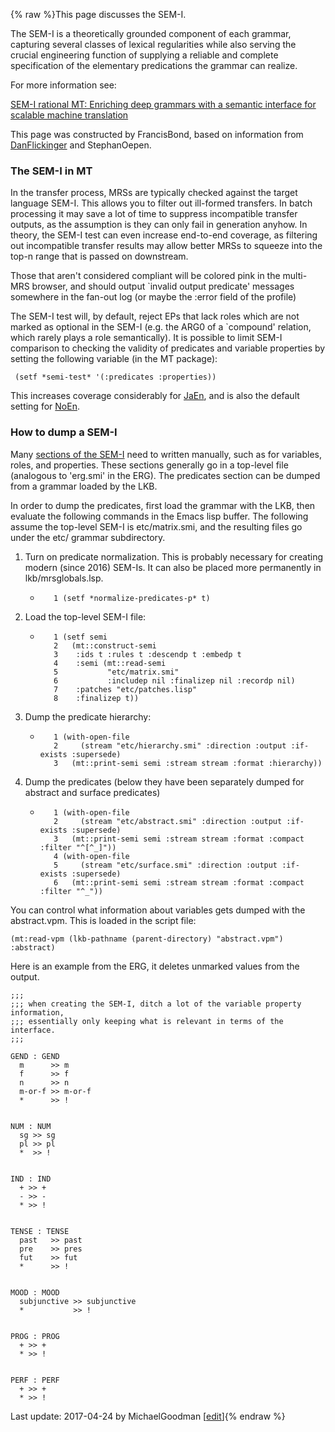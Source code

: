 {% raw %}This page discusses the SEM-I.

The SEM-I is a theoretically grounded component of each grammar,
capturing several classes of lexical regularities while also serving the
crucial engineering function of supplying a reliable and complete
specification of the elementary predications the grammar can realize.

For more information see:

[SEM-I rational MT: Enriching deep grammars with a semantic interface
for scalable machine
translation](http://web.mysites.ntu.edu.sg/fcbond/open/pubs/2005-summit-semi.pdf)

This page was constructed by FrancisBond, based on
information from [DanFlickinger](https://delph-in.github.io/docs/garage/DanFlickinger) and
StephanOepen.

### The SEM-I in MT

In the transfer process, MRSs are typically checked against the target
language SEM-I. This allows you to filter out ill-formed transfers. In
batch processing it may save a lot of time to suppress incompatible
transfer outputs, as the assumption is they can only fail in generation
anyhow. In theory, the SEM-I test can even increase end-to-end coverage,
as filtering out incompatible transfer results may allow better MRSs to
squeeze into the top-n range that is passed on downstream.

Those that aren't considered compliant will be colored pink in the
multi-MRS browser, and should output \`invalid output predicate'
messages somewhere in the fan-out log (or maybe the :error field of the
profile)

The SEM-I test will, by default, reject EPs that lack roles which are
not marked as optional in the SEM-I (e.g. the ARG0 of a \`compound'
relation, which rarely plays a role semantically). It is possible to
limit SEM-I comparison to checking the validity of predicates and
variable properties by setting the following variable (in the MT
package):

     (setf *semi-test* '(:predicates :properties))

This increases coverage considerably for [JaEn](/JaEn), and is also the
default setting for [NoEn](/NoEn).

### How to dump a SEM-I

Many [sections of the SEM-I](/SemiRfc#Sections) need to written
manually, such as for variables, roles, and properties. These sections
generally go in a top-level file (analogous to 'erg.smi' in the ERG).
The predicates section can be dumped from a grammar loaded by the LKB.

In order to dump the predicates, first load the grammar with the LKB,
then evaluate the following commands in the Emacs lisp buffer. The
following assume the top-level SEM-I is etc/matrix.smi, and the
resulting files go under the etc/ grammar subdirectory.

1. Turn on predicate normalization. This is probably necessary for
creating modern (since 2016) SEM-Is. It can also be placed more
permanently in lkb/mrsglobals.lsp.
   
   - ```
        1 (setf *normalize-predicates-p* t)
     ```
2. Load the top-level SEM-I file:
   - ```
        1 (setf semi
        2   (mt::construct-semi       
        3    :ids t :rules t :descendp t :embedp t
        4    :semi (mt::read-semi
        5           "etc/matrix.smi"
        6           :includep nil :finalizep nil :recordp nil)
        7    :patches "etc/patches.lisp"
        8    :finalizep t))
     ```
3. Dump the predicate hierarchy:
   - ```
        1 (with-open-file
        2     (stream "etc/hierarchy.smi" :direction :output :if-exists :supersede)
        3   (mt::print-semi semi :stream stream :format :hierarchy))
     ```
4. Dump the predicates (below they have been separately dumped for
abstract and surface predicates)
   - ```
        1 (with-open-file
        2     (stream "etc/abstract.smi" :direction :output :if-exists :supersede)
        3   (mt::print-semi semi :stream stream :format :compact :filter "^[^_]"))
        4 (with-open-file
        5     (stream "etc/surface.smi" :direction :output :if-exists :supersede)
        6   (mt::print-semi semi :stream stream :format :compact :filter "^_"))
     ```

You can control what information about variables gets dumped with the
abstract.vpm. This is loaded in the script file:

    (mt:read-vpm (lkb-pathname (parent-directory) "abstract.vpm") :abstract)

Here is an example from the ERG, it deletes unmarked values from the
output.

    ;;;
    ;;; when creating the SEM-I, ditch a lot of the variable property information,
    ;;; essentially only keeping what is relevant in terms of the interface.
    ;;;
    
    GEND : GEND
      m      >> m
      f      >> f
      n      >> n
      m-or-f >> m-or-f
      *      >> !
    
    
    NUM : NUM
      sg >> sg
      pl >> pl
      *  >> !
    
    
    IND : IND
      + >> +
      - >> -
      * >> !
    
    
    TENSE : TENSE
      past   >> past
      pre    >> pres
      fut    >> fut
      *      >> !
    
    
    MOOD : MOOD 
      subjunctive >> subjunctive
      *           >> !
    
    
    PROG : PROG
      + >> +
      * >> !
    
    
    PERF : PERF
      + >> +
      * >> !

Last update: 2017-04-24 by MichaelGoodman [[edit](https://github.com/delph-in/docs/wiki/RmrsSemi/_edit)]{% endraw %}